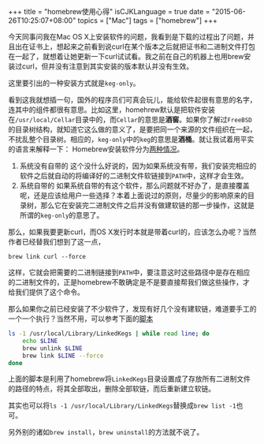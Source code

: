 +++
title  = "homebrew使用心得"
isCJKLanguage = true
date = "2015-06-26T10:25:07+08:00"
topics = ["Mac"]
tags = ["homebrew"]
+++

今天同事问我在Mac OS X上安装软件的问题，我看到是下载的过程出了问题，并且出在证书上，想起来之前看到说curl在某个版本之后就把证书和二进制文件打包在一起了，就想着让她更新一下curl试试看。我之前在自己的机器上也用brew安装过curl，但并没有注意到其实安装的版本默认并没有生效。

这里要引出的一种安装方式就是`keg-only`。

看到这我就想插一句，国外的程序员们可真会玩儿，能给软件起很有意思的名字，连其中的组件都很有意思。比如这里，homehrew默认是把软件安装在`/usr/local/Cellar`目录中的，而`Cellar`的意思是**酒窖**。如果你了解过`FreeBSD`的目录树结构，就知道它这么做的意义了，是要把同一个来源的文件组织在一起，不扰乱整个目录树。相应的，`keg-only`中的`keg`的意思是**酒桶**。就让我试着用平实的语言来解释一下：
Homebrew安装软件分为[两种情况](http://stackoverflow.com/questions/4691403/keg-only-homebrew-formulas)。
 1. 系统没有自带的 
   这个没什么好说的，因为如果系统没有带，我们安装完相应的软件之后就自动的将编译好的二进制文件软链接到`PATH`中，这样才会生效。
 2. 系统自带的
   如果系统自带的有这个软件，那么问题就不好办了，是直接覆盖呢，还是应该给用户一些选择？本着上面说过的原则，尽量少的影响原来的目录树，那么它在安装完二进制文件之后并没有做建软链的那一步操作，这就是所谓的`keg-only`的意思了。


那么，如果我要更新curl，而OS X发行时本就是带着curl的，应该怎么办呢？当然作者已经替我们想到了这一点，

```
brew link curl --force
```
这样，它就会把需要的二进制链接到`PATH`中，要注意这时这些路径中是存在相应的二进制文件的，正是homebrew不敢确定是不是要直接帮我们做这些操作，才给我们提供了这个命令。

那么如果你之前已经安装了不少软件了，发现有好几个没有建软链，难道要手工的一个一个执行？当然不用，可以参考下面的[脚本](http://apple.stackexchange.com/questions/123900/is-there-a-quick-way-to-relink-my-homebrew-kegs)

```bash
ls -1 /usr/local/Library/LinkedKegs | while read line; do
    echo $LINE
    brew unlink $LINE
    brew link $LINE --force
done
```

上面的脚本是利用了homebrew将`LinkedKegs`目录设置成了存放所有二进制文件的路径的特点，将其全部取出，删除全部软链，而后重新建立软链。

其实也可以将`ls -1 /usr/local/Library/LinkedKegs`替换成`brew list -1`也可。

另外别的诸如`brew install`，`brew uninstall`的方法就不说了。

